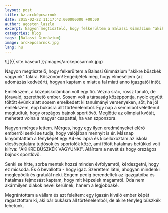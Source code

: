 ```yaml
---
layout: post
title: Az arcképcsarnok
date: 2015-02-22 11:17:42.000000000 +00:00
author: agoston_laszlo
excerpt: Nagyon megtisztelő, hogy felkerültem a Balassi Gimnázium "akikre büszkék vagyunk" falára. Köszönöm! Engedjétek meg, hogy elmeséljem (az adomázás kedvéért), hogyan kaptam e miatt a fal miatt anno igazgatói intőt.
categories: blog
tags: [Balassi Gimnázium]
image: arckepcsarnok.jpg
lang: hu
---
```


![]({{ site.baseurl }}/images/arckepcsarnok.jpg)

Nagyon megtisztelő, hogy felkerültem a Balassi Gimnázium "akikre büszkék vagyunk" falára. Köszönöm! Engedjétek meg, hogy elmeséljem (az adomázás kedvéért), hogyan kaptam e miatt a fal miatt anno igazgatói intőt.

Emlékszem, a középiskolámban volt egy fiú. Vézna srác, rossz tanuló, de jóravaló, szerethető ember. Sosem volt a társaság középpontja, nyolc együtt töltött évünk alatt sosem emelkedett ki tanulmányi versenyeken, sőt, ha jól emlékszem, épp bukásra állt történelemből.
Egy nap a semmiből véletlenül megtudtuk, hogy országos bajnok sportlövő. Meglőtte az olimpiai kvótát, mehetett volna a magyar csapattal, ha van szponzora.

Nagyon mérges lettem. Mérges, hogy egy ilyen eredményeket elérő emberről senki se tudja, hogy valójában mennyit is ér. Másnap kinyomtattam a fényképét egy A4-es lapra és kicelluxoztam az iskola dicsőségfalára tudósok és sportolók közé, ami fölött hatalmas betűkkel volt kiírva: "AKIKRE BÜSZKÉK VAGYUNK!". Aláírtam a nevét és hogy országos bajnok sportlövő.

Senki se hitte, sorba mentek hozzá minden évfolyamról, kérdezgetni, hogy ez micsoda. És ő bevallotta - hogy igaz. Szerettem látni, ahogyan mindenki meglepődik és gratulál neki. Engem pedig berendeltek az igazgatóiba és hatalmas fejmosást kaptam, hogy mit képzelek magamról. Oda nem akármilyen diákok nevei kerülnek, hanem a legjobbaké.

Megrántottam a vállam és azt feleltem: egy igazán kiváló ember képét ragasztottam ki, aki bár bukásra áll történelemből, de akire tényleg büszkék lehetünk.
